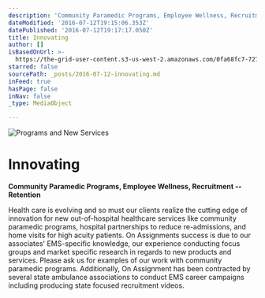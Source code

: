 ```yaml
---
description: 'Community Paramedic Programs, Employee Wellness, Recruitment – Retention'
dateModified: '2016-07-12T19:15:06.353Z'
datePublished: '2016-07-12T19:17:17.050Z'
title: Innovating
author: []
isBasedOnUrl: >-
  https://the-grid-user-content.s3-us-west-2.amazonaws.com/0fa68fc7-727f-4a58-9f3c-113fcdced74b.jpg
starred: false
sourcePath: _posts/2016-07-12-innovating.md
inFeed: true
hasPage: false
inNav: false
_type: MediaObject

---
```

![Programs and New Services](https://the-grid-user-content.s3-us-west-2.amazonaws.com/0fa68fc7-727f-4a58-9f3c-113fcdced74b.jpg)

# Innovating

**Community Paramedic Programs, Employee Wellness, Recruitment -- Retention**

Health care is evolving and so must our clients realize the cutting edge of innovation for new out-of-hospital healthcare services like community paramedic programs, hospital partnerships to reduce re-admissions, and home visits for high acuity patients. On Assignments success is due to our associates' EMS-specific knowledge, our experience conducting focus groups and market specific research in regards to new products and services. Please ask us for examples of our work with community paramedic programs. Additionally, On Assignment has been contracted by several state ambulance associations to conduct EMS career campaigns including producing state focused recruitment videos.